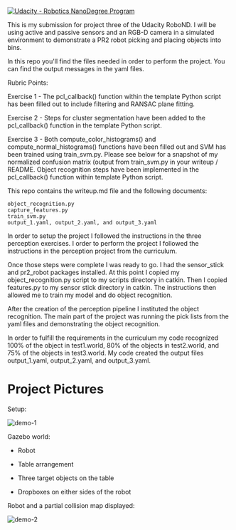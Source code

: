 [![Udacity - Robotics NanoDegree Program](https://s3-us-west-1.amazonaws.com/udacity-robotics/Extra+Images/RoboND_flag.png)](https://www.udacity.com/robotics)

This is my submission for project three of the Udacity RoboND. I will be using active and passive sensors and an RGB-D camera in a simulated environment to demonstrate a PR2 robot picking and placing objects into bins.

In this repo you'll find the files needed in order to perform the project. You can find the output messages in the yaml files.

Rubric Points:

Exercise 1 - The pcl_callback() function within the template Python script has been filled out to include filtering and RANSAC plane fitting.

Exercise 2 - Steps for cluster segmentation have been added to the pcl_callback() function in the template Python script.

Exercise 3 - Both compute_color_histograms() and compute_normal_histograms() functions have been filled out and SVM has been trained using train_svm.py. Please see below for a snapshot of my normalized confusion matrix (output from train_svm.py in your writeup / README. Object recognition steps have been implemented in the pcl_callback() function within template Python script.

This repo contains the writeup.md file and the following documents:

    object_recognition.py
    capture_features.py
    train_svm.py
    output_1.yaml, output_2.yaml, and output_3.yaml
    
In order to setup the project I followed the instructions in the three perception exercises. I order to perform the project I followed the instructions in the perception project from the curriculum.

Once those steps were complete I was ready to go. I had the sensor_stick and pr2_robot packages installed. At this point I copied my object_recognition.py script to my scripts directory in catkin. Then I copied features.py to my sensor stick directory in catkin. The instructions then allowed me to train my model and do object recognition.

After the creation of the perception pipeline I instituted the object recognition. The main part of the project was running the pick lists from the yaml files and demonstrating the object recognition. 

In order to fulfill the requirements in the curriculum my code recognized 100% of the object in test1.world, 80% of the objects in test2.world, and 75% of the objects in test3.world. My code created the output files output_1.yaml, output_2.yaml, and output_3.yaml. 


# Project Pictures

Setup:



![demo-1](https://user-images.githubusercontent.com/20687560/28748231-46b5b912-7467-11e7-8778-3095172b7b19.png)

Gazebo world:
- Robot

- Table arrangement

- Three target objects on the table

- Dropboxes on either sides of the robot




Robot and a partial collision map displayed:

![demo-2](https://user-images.githubusercontent.com/20687560/28748286-9f65680e-7468-11e7-83dc-f1a32380b89c.png)


